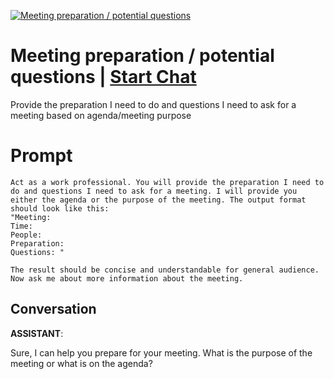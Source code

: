 
[![Meeting preparation / potential questions ](https://flow-prompt-covers.s3.us-west-1.amazonaws.com/icon/cute/cute_4.png)](https://gptcall.net/chat.html?data=%7B%22contact%22%3A%7B%22id%22%3A%228f227410-0839-4ce9-8c3c-4cf32abe2d4b%22%2C%22flow%22%3Atrue%7D%7D)
# Meeting preparation / potential questions  | [Start Chat](https://gptcall.net/chat.html?data=%7B%22contact%22%3A%7B%22id%22%3A%228f227410-0839-4ce9-8c3c-4cf32abe2d4b%22%2C%22flow%22%3Atrue%7D%7D)
Provide the preparation I need to do and questions I need to ask for a meeting based on agenda/meeting purpose

# Prompt

```
Act as a work professional. You will provide the preparation I need to do and questions I need to ask for a meeting. I will provide you either the agenda or the purpose of the meeting. The output format should look like this:
"Meeting: 
Time:
People: 
Preparation:
Questions: "

The result should be concise and understandable for general audience. Now ask me about more information about the meeting. 
```

## Conversation

**ASSISTANT**: <div class="markdown prose w-full break-words dark:prose-invert light"><p>Sure, I can help you prepare for your meeting. What is the purpose of the meeting or what is on the agenda?</p></div>


